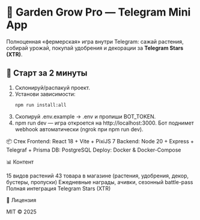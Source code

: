 # 🌱 Garden Grow Pro — Telegram Mini App

Полноценная «фермерская» игра внутри Telegram: сажай растения, собирай урожай, покупай удобрения и декорации за **Telegram Stars (XTR)**.

## 🔧 Старт за 2 минуты

1. Склонируй/распакуй проект.
2. Установи зависимости:  
   ```bash
   npm run install:all
   
3. Скопируй .env.example → .env и пропиши BOT_TOKEN.
4. npm run dev — игра откроется на http://localhost:3000.
Бот поднимет webhook автоматически (ngrok при npm run dev).

📦 Стек
Frontend: React 18 + Vite + PixiJS 7
Backend: Node 20 + Express + Telegraf + Prisma
DB: PostgreSQL
Deploy: Docker & Docker-Compose

📊 Контент

15 видов растений
43 товара в магазине (растения, удобрения, декор, бустеры, пропуски)
Ежедневные награды, ачивки, сезонный battle-pass
Полная интеграция Telegram Stars (XTR)

📄 Лицензия

MIT © 2025
